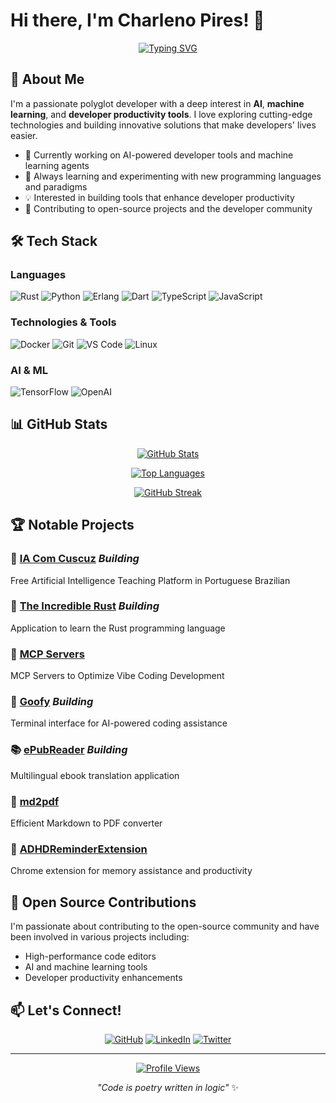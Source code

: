 # Hi there, I'm Charleno Pires! 👋

<div align="center">
  
[![Typing SVG](https://readme-typing-svg.herokuapp.com?font=Fira+Code&pause=1000&color=2196F3&center=true&vCenter=true&width=435&lines=AI+%26+Machine+Learning+Enthusiast;Polyglot+Developer;Open+Source+Contributor;Building+the+Future+with+Code)](https://git.io/typing-svg)

</div>

## 🚀 About Me

I'm a passionate polyglot developer with a deep interest in **AI**, **machine learning**, and **developer productivity tools**. I love exploring cutting-edge technologies and building innovative solutions that make developers' lives easier.

- 🔭 Currently working on AI-powered developer tools and machine learning agents
- 🌱 Always learning and experimenting with new programming languages and paradigms
- 💡 Interested in building tools that enhance developer productivity
- 🎯 Contributing to open-source projects and the developer community

## 🛠️ Tech Stack

### Languages
![Rust](https://img.shields.io/badge/Rust-000000?style=for-the-badge&logo=rust&logoColor=white)
![Python](https://img.shields.io/badge/Python-3776AB?style=for-the-badge&logo=python&logoColor=white)
![Erlang](https://img.shields.io/badge/Erlang-A90533?style=for-the-badge&logo=erlang&logoColor=white)
![Dart](https://img.shields.io/badge/Dart-0175C2?style=for-the-badge&logo=dart&logoColor=white)
![TypeScript](https://img.shields.io/badge/TypeScript-3178C6?style=for-the-badge&logo=typescript&logoColor=white)
![JavaScript](https://img.shields.io/badge/JavaScript-F7DF1E?style=for-the-badge&logo=javascript&logoColor=black)

### Technologies & Tools
![Docker](https://img.shields.io/badge/Docker-2496ED?style=for-the-badge&logo=docker&logoColor=white)
![Git](https://img.shields.io/badge/Git-F05032?style=for-the-badge&logo=git&logoColor=white)
![VS Code](https://img.shields.io/badge/VS_Code-007ACC?style=for-the-badge&logo=visual-studio-code&logoColor=white)
![Linux](https://img.shields.io/badge/Linux-FCC624?style=for-the-badge&logo=linux&logoColor=black)

### AI & ML
![TensorFlow](https://img.shields.io/badge/TensorFlow-FF6F00?style=for-the-badge&logo=tensorflow&logoColor=white)
![OpenAI](https://img.shields.io/badge/OpenAI-412991?style=for-the-badge&logo=openai&logoColor=white)

## 📊 GitHub Stats

<div align="center">
  
[![GitHub Stats](https://github-readme-stats.vercel.app/api?username=charlenopires&show_icons=true&theme=tokyonight&hide_border=true)](https://github.com/charlenopires)

[![Top Languages](https://github-readme-stats.vercel.app/api/top-langs/?username=charlenopires&layout=compact&theme=tokyonight&hide_border=true)](https://github.com/charlenopires)

[![GitHub Streak](https://streak-stats.demolab.com?user=charlenopires)](https://git.io/streak-stats)

</div>

## 🏆 Notable Projects

### 🤖 [IA Com Cuscuz](https://iacomcuscuz.github.io/) *Building*
Free Artificial Intelligence Teaching Platform in Portuguese Brazilian

### 🧠 [The Incredible Rust](https://incrediblerust.github.io/) *Building*
Application to learn the Rust programming language

### 🧠 [MCP Servers](https://github.com/charlenopires/mcp-servers)
MCP Servers to Optimize Vibe Coding Development

### 🤖 [Goofy](https://github.com/charlenopires/goofy) *Building*
Terminal interface for AI-powered coding assistance

### 📚 [ePubReader](https://github.com/charlenopires/ePubReader) *Building*
Multilingual ebook translation application

### 📄 [md2pdf](https://github.com/charlenopires/md2pdf)
Efficient Markdown to PDF converter

### 🧠 [ADHDReminderExtension](https://github.com/charlenopires/ADHDReminderExtension)
Chrome extension for memory assistance and productivity

## 🌟 Open Source Contributions

I'm passionate about contributing to the open-source community and have been involved in various projects including:
- High-performance code editors
- AI and machine learning tools
- Developer productivity enhancements

## 📫 Let's Connect!

<div align="center">

[![GitHub](https://img.shields.io/badge/GitHub-100000?style=for-the-badge&logo=github&logoColor=white)](https://github.com/charlenopires)
[![LinkedIn](https://img.shields.io/badge/LinkedIn-0077B5?style=for-the-badge&logo=linkedin&logoColor=white)](https://linkedin.com/in/charlenopires)
[![Twitter](https://img.shields.io/badge/Twitter-1DA1F2?style=for-the-badge&logo=twitter&logoColor=white)](https://twitter.com/charlenopires)

</div>

---

<div align="center">

[![Profile Views](https://komarev.com/ghpvc/?username=charlenopires&color=blue&style=flat-square)](https://github.com/charlenopires)

*"Code is poetry written in logic"* ✨

</div>
